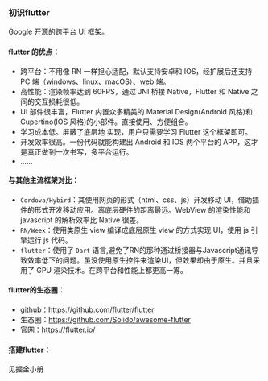 ### 初识flutter

Google 开源的跨平台 UI 框架。

#### flutter 的优点：
  - 跨平台：不用像 RN 一样担心适配，默认支持安卓和 IOS，经扩展后还支持 PC 端（windows、linux、macOS）、web 端。
  - 高性能：渲染帧率达到 60FPS，通过 JNI 桥接 Native，Flutter 和 Native 之间的交互损耗很低。
  - UI 部件很丰富，Flutter 内置众多精美的 Material Design(Android 风格)和Cupertino(IOS 风格)的小部件。直接使用、方便组合。
  - 学习成本低。屏蔽了底层地 实现，用户只需要学习 Flutter 这个框架即可。
  - 开发效率很高。一份代码就能构建出 Android 和 IOS 两个平台的 APP，这才是真正做到一次书写，多平台运行。
  - ......

#### 与其他主流框架对比：
  - `Cordova/Hybird`：其使用网页的形式（html、css、js）开发移动 UI，借助插件的形式开发移动应用。离底层硬件的距离最远。WebView 的渲染性能和 javascript 的解析效率比 Native 很差。
  - `RN/Weex`：使用类原生 view 编译成底层原生 view 的方式实现 UI，使用 js 引擎运行 js 代码。
  - `flutter`：使用了 `Dart` 语言,避免了RN的那种通过桥接器与Javascript通讯导致效率低下的问题。虽没使用原生控件来渲染UI，但效果却由于原生。并且采用了 GPU 渲染技术。在跨平台和性能上都更高一筹。

#### flutter的生态圈：
  - github：https://github.com/flutter/flutter
  - 生态圈：https://github.com/Solido/awesome-flutter
  - 官网：https://flutter.io/

#### 搭建flutter：

见掘金小册

